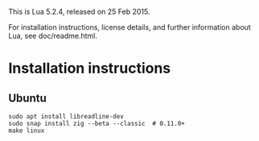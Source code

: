 
This is Lua 5.2.4, released on 25 Feb 2015.

For installation instructions, license details, and
further information about Lua, see doc/readme.html.

# Installation instructions

## Ubuntu

    sudo apt install libreadline-dev
    sudo snap install zig --beta --classic  # 0.11.0+
    make linux
